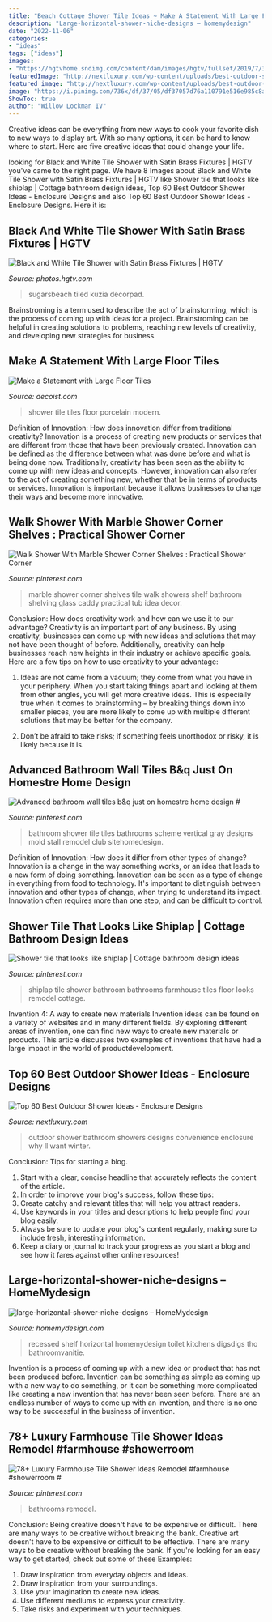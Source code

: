 ```yaml
---
title: "Beach Cottage Shower Tile Ideas ~ Make A Statement With Large Floor Tiles"
description: "Large-horizontal-shower-niche-designs – homemydesign"
date: "2022-11-06"
categories:
- "ideas"
tags: ["ideas"]
images:
- "https://hgtvhome.sndimg.com/content/dam/images/hgtv/fullset/2019/7/3/0/DOTY2019_Kristina-Crestin_Donovan-Little-Neck_23.jpg.rend.hgtvcom.966.1288.suffix/1562163676647.jpeg"
featuredImage: "http://nextluxury.com/wp-content/uploads/best-outdoor-showers.jpg"
featured_image: "http://nextluxury.com/wp-content/uploads/best-outdoor-showers.jpg"
image: "https://i.pinimg.com/736x/df/37/05/df37057d76a110791e516e985c8a3a5d.jpg"
ShowToc: true
author: "Willow Lockman IV"
---
```



Creative ideas can be everything from new ways to cook your favorite dish to new ways to display art. With so many options, it can be hard to know where to start. Here are five creative ideas that could change your life.

	

		
looking for Black and White Tile Shower with Satin Brass Fixtures | HGTV you've came to the right page. We have 8 Images about Black and White Tile Shower with Satin Brass Fixtures | HGTV like Shower tile that looks like shiplap | Cottage bathroom design ideas, Top 60 Best Outdoor Shower Ideas - Enclosure Designs and also Top 60 Best Outdoor Shower Ideas - Enclosure Designs. Here it is:
		
    
## Black And White Tile Shower With Satin Brass Fixtures | HGTV

<img loading=lazy src="https://hgtvhome.sndimg.com/content/dam/images/hgtv/fullset/2019/7/3/0/DOTY2019_Kristina-Crestin_Donovan-Little-Neck_23.jpg.rend.hgtvcom.966.1288.suffix/1562163676647.jpeg" onerror="this.onerror=null;this.src='https://tse2.mm.bing.net/th?id=OIP.CNRYXs_vE4gwAgBtUqtTbwHaJ4&amp;pid=15.1';" alt="Black and White Tile Shower with Satin Brass Fixtures | HGTV">

_Source: photos.hgtv.com_

>sugarsbeach tiled kuzia decorpad. 

	

Brainstroming is a term used to describe the act of brainstorming, which is the process of coming up with ideas for a project. Brainstroming can be helpful in creating solutions to problems, reaching new levels of creativity, and developing new strategies for business.

    
## Make A Statement With Large Floor Tiles

<img loading=lazy src="http://cdn.decoist.com/wp-content/uploads/2015/08/Modern-porcelain-tile-shower.jpg" onerror="this.onerror=null;this.src='https://tse1.mm.bing.net/th?id=OIP.O9b0INRkJ5OGdL9xDELeewHaKP&amp;pid=15.1';" alt="Make a Statement with Large Floor Tiles">

_Source: decoist.com_

>shower tile tiles floor porcelain modern. 

	

Definition of Innovation: How does innovation differ from traditional creativity?
Innovation is a process of creating new products or services that are different from those that have been previously created. Innovation can be defined as the difference between what was done before and what is being done now. Traditionally, creativity has been seen as the ability to come up with new ideas and concepts. However, innovation can also refer to the act of creating something new, whether that be in terms of products or services. Innovation is important because it allows businesses to change their ways and become more innovative.

    
## Walk Shower With Marble Shower Corner Shelves : Practical Shower Corner

<img loading=lazy src="https://i.pinimg.com/736x/af/47/e9/af47e9468c78b80e3b1cbd647f2d6579--marble-showers-tile-showers.jpg" onerror="this.onerror=null;this.src='https://tse3.mm.bing.net/th?id=OIP.Gm8fFZB7W3Hzf1Ga6JrnhAHaLG&amp;pid=15.1';" alt="Walk Shower With Marble Shower Corner Shelves : Practical Shower Corner">

_Source: pinterest.com_

>marble shower corner shelves tile walk showers shelf bathroom shelving glass caddy practical tub idea decor. 

	

Conclusion: How does creativity work and how can we use it to our advantage?
Creativity is an important part of any business. By using creativity, businesses can come up with new ideas and solutions that may not have been thought of before. Additionally, creativity can help businesses reach new heights in their industry or achieve specific goals. Here are a few tips on how to use creativity to your advantage: 
1. Ideas are not came from a vacuum; they come from what you have in your periphery. When you start taking things apart and looking at them from other angles, you will get more creative ideas. This is especially true when it comes to brainstorming – by breaking things down into smaller pieces, you are more likely to come up with multiple different solutions that may be better for the company. 

2. Don’t be afraid to take risks; if something feels unorthodox or risky, it is likely because it is.

    
## Advanced Bathroom Wall Tiles B&amp;q Just On Homestre Home Design #

<img loading=lazy src="https://i.pinimg.com/736x/47/27/87/47278766ff2548684eb8a8df6b1e753a.jpg" onerror="this.onerror=null;this.src='https://tse1.mm.bing.net/th?id=OIP.skBy0Ss_jMs5xG3c5Ae_2gHaJ3&amp;pid=15.1';" alt="Advanced bathroom wall tiles b&amp;q just on homestre home design #">

_Source: pinterest.com_

>bathroom shower tile tiles bathrooms scheme vertical gray designs mold stall remodel club sitehomedesign. 

	

Definition of Innovation: How does it differ from other types of change?
Innovation is a change in the way something works, or an idea that leads to a new form of doing something. Innovation can be seen as a type of change in everything from food to technology. It's important to distinguish between innovation and other types of change, when trying to understand its impact. Innovation often requires more than one step, and can be difficult to control.

    
## Shower Tile That Looks Like Shiplap | Cottage Bathroom Design Ideas

<img loading=lazy src="https://i.pinimg.com/736x/0b/0e/05/0b0e0558ec46f9b89b865d3d7a053f78--self-adhesive-floor-tiles-adhesive-tiles.jpg" onerror="this.onerror=null;this.src='https://tse3.mm.bing.net/th?id=OIP.ww5dFXUSHexFuT_O7SA09QHaLH&amp;pid=15.1';" alt="Shower tile that looks like shiplap | Cottage bathroom design ideas">

_Source: pinterest.com_

>shiplap tile shower bathroom bathrooms farmhouse tiles floor looks remodel cottage. 

	

Invention 4: A way to create new materials
Invention ideas can be found on a variety of websites and in many different fields. By exploring different areas of invention, one can find new ways to create new materials or products. This article discusses two examples of inventions that have had a large impact in the world of productdevelopment.

    
## Top 60 Best Outdoor Shower Ideas - Enclosure Designs

<img loading=lazy src="http://nextluxury.com/wp-content/uploads/best-outdoor-showers.jpg" onerror="this.onerror=null;this.src='https://tse3.mm.bing.net/th?id=OIP.ciLrZeeAfBGwizIFi2vS9AHaLM&amp;pid=15.1';" alt="Top 60 Best Outdoor Shower Ideas - Enclosure Designs">

_Source: nextluxury.com_

>outdoor shower bathroom showers designs convenience enclosure why ll want winter. 

	

Conclusion: Tips for starting a blog.
1. Start with a clear, concise headline that accurately reflects the content of the article.
2. In order to improve your blog's success, follow these tips: 
3. Create catchy and relevant titles that will help you attract readers. 
4. Use keywords in your titles and descriptions to help people find your blog easily. 
5. Always be sure to update your blog's content regularly, making sure to include fresh, interesting information. 
6. Keep a diary or journal to track your progress as you start a blog and see how it fares against other online resources!

    
## Large-horizontal-shower-niche-designs – HomeMydesign

<img loading=lazy src="https://homemydesign.com/wp-content/uploads/2019/10/large-horizontal-shower-niche-designs.jpg" onerror="this.onerror=null;this.src='https://tse4.mm.bing.net/th?id=OIP.RkZZBdcnNsYJP34SqpAPnwHaK4&amp;pid=15.1';" alt="large-horizontal-shower-niche-designs – HomeMydesign">

_Source: homemydesign.com_

>recessed shelf horizontal homemydesign toilet kitchens digsdigs tho bathroomvanitie. 

	

Invention is a process of coming up with a new idea or product that has not been produced before. Invention can be something as simple as coming up with a new way to do something, or it can be something more complicated like creating a new invention that has never been seen before. There are an endless number of ways to come up with an invention, and there is no one way to be successful in the business of invention.

    
## 78+ Luxury Farmhouse Tile Shower Ideas Remodel #farmhouse #showerroom #

<img loading=lazy src="https://i.pinimg.com/736x/df/37/05/df37057d76a110791e516e985c8a3a5d.jpg" onerror="this.onerror=null;this.src='https://tse4.mm.bing.net/th?id=OIP.qdkO5q3PuIxtjKCGzwssggHaNK&amp;pid=15.1';" alt="78+ Luxury Farmhouse Tile Shower Ideas Remodel #farmhouse #showerroom #">

_Source: pinterest.com_

>bathrooms remodel. 

	

Conclusion: Being creative doesn't have to be expensive or difficult. There are many ways to be creative without breaking the bank.
Creative art doesn't have to be expensive or difficult to be effective. There are many ways to be creative without breaking the bank. If you're looking for an easy way to get started, check out some of these Examples: 
1. Draw inspiration from everyday objects and ideas.
2. Draw inspiration from your surroundings.
3. Use your imagination to create new ideas. 
4. Use different mediums to express your creativity.
5. Take risks and experiment with your techniques.


